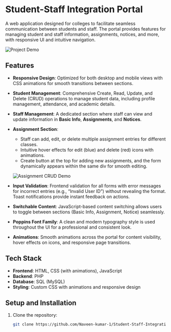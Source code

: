 # Student-Staff Integration Portal

A web application designed for colleges to facilitate seamless communication between students and staff. The portal provides features for managing student and staff information, assignments, notices, and more, with responsive UI and intuitive navigation.

![Project Demo](https://i.ibb.co/TD60SQcf/Screenshot-from-2025-02-17-10-21-39.png) 

## Features

- **Responsive Design**: Optimized for both desktop and mobile views with CSS animations for smooth transitions between sections.
- **Student Management**: Comprehensive Create, Read, Update, and Delete (CRUD) operations to manage student data, including profile management, attendance, and academic details.
- **Staff Management**: A dedicated section where staff can view and update information in **Basic Info**, **Assignments**, and **Notices**.
- **Assignment Section**: 
  - Staff can add, edit, or delete multiple assignment entries for different classes.
  - Intuitive hover effects for edit (blue) and delete (red) icons with animations.
  - Create button at the top for adding new assignments, and the form dynamically appears within the same div for smooth editing.
  
  ![Assignment CRUD Demo](https://i.ibb.co/3yS3WhVH/Screenshot-from-2025-02-17-10-24-01.png) 
  
- **Input Validation**: Frontend validation for all forms with error messages for incorrect entries (e.g., “Invalid User ID”) without revealing the format. Toast notifications provide instant feedback on actions.
- **Switchable Content**: JavaScript-based content switching allows users to toggle between sections (Basic Info, Assignment, Notice) seamlessly.
- **Poppins Font Family**: A clean and modern typography style is used throughout the UI for a professional and consistent look.
- **Animations**: Smooth animations across the portal for content visibility, hover effects on icons, and responsive page transitions.

## Tech Stack

- **Frontend**: HTML, CSS (with animations), JavaScript
- **Backend**: PHP
- **Database**: SQL (MySQL)
- **Styling**: Custom CSS with animations and responsive design

## Setup and Installation

1. Clone the repository:

   ```bash
   git clone https://github.com/Naveen-kumar-1/Student-Staff-Integration.git
